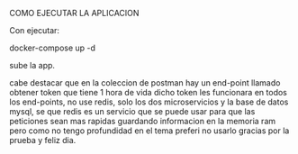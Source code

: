 COMO EJECUTAR LA APLICACION

Con ejecutar:

 docker-compose up -d 

 sube la app.

cabe destacar que en la coleccion de postman hay un end-point llamado obtener token que tiene 1 hora de vida dicho token les funcionara en todos los end-points, no use redis, solo los dos microservicios y la base de datos mysql, se que redis es un servicio que se puede usar para que las peticiones sean mas rapidas guardando informacion en la memoria ram pero como no tengo profundidad en el tema preferi no usarlo gracias por la prueba y feliz dia.